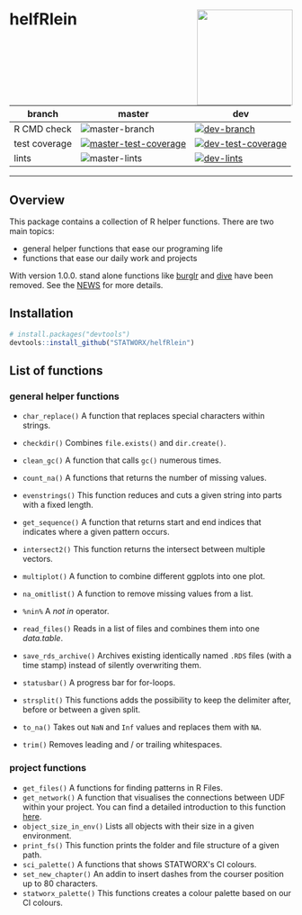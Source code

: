 # helfRlein <img src="img/helfRlein.png" width=170 align="right" />

| branch        | master | dev  |
| ------------- | ------ | ---- |
| R CMD check   | ![master-branch](https://github.com/STATWORX/helfRlein/workflows/R-CMD-check/badge.svg?branch=master) | [![dev-branch](https://github.com/STATWORX/helfRlein/workflows/R-CMD-check/badge.svg?branch=dev)](https://github.com/STATWORX/helfRlein/actions?query=workflow%3AR-CMD-check) |
| test coverage | [![master-test-coverage](https://img.shields.io/codecov/c/github/STATWORX/helfRlein/master.svg)](https://codecov.io/gh/STATWORX/helfRlein/branch/master) | [![dev-test-coverage](https://img.shields.io/codecov/c/github/STATWORX/helfRlein/dev.svg)](https://codecov.io/gh/STATWORX/helfRlein/branch/dev) |
| lints         | ![master-lints](https://github.com/STATWORX/helfRlein/workflows/lints/badge.svg?branch=master) | [![dev-lints](https://github.com/STATWORX/helfRlein/workflows/lints/badge.svg?branch=dev)](https://github.com/STATWORX/helfRlein/actions?query=workflow%3Alints) |

----

## Overview

This package contains a collection of R helper functions. There are two main topics:

- general helper functions that ease our programing life
- functions that ease our daily work and projects

With version 1.0.0. stand alone functions like [burglr](https://www.statworx.com/de/blog/burglr-stealing-code-from-the-web/) and [dive](http://www.statworx.com/de/blog/dive-the-debugging-function-you-deserve/) have been removed. See the [NEWS](NEWS.md) for more details.


## Installation

``` r
# install.packages("devtools")
devtools::install_github("STATWORX/helfRlein")
```



## List of functions


### general helper functions

- `char_replace()`
  A function that replaces special characters within strings.

- `checkdir()`
  Combines `file.exists()` and `dir.create()`.

- `clean_gc()`
  A function that calls `gc()` numerous times.

- `count_na()`
  A functions that returns the number of missing values.
  
- `evenstrings()`
  This function reduces and cuts a given string into parts with a fixed length.

- `get_sequence()`
  A function that returns start and end indices that indicates where a given pattern occurs.

- `intersect2()`
  This function returns the intersect between multiple vectors.

- `multiplot()`
  A function to combine different ggplots into one plot.

- `na_omitlist()`
  A function to remove missing values from a list.

- `%nin%`
  A *not in* operator.

- `read_files()`
  Reads in a list of files and combines them into one *data.table*.
  
- `save_rds_archive()`
  Archives existing identically named `.RDS` files (with a time stamp) instead of silently overwriting them.

- `statusbar()`
  A progress bar for for-loops.

- `strsplit()`
  This functions adds the possibility to keep the delimiter after, before or between a given split.

- `to_na()`
  Takes out `NaN` and `Inf` values and replaces them with `NA`.

- `trim()`
  Removes leading and / or trailing whitespaces.

### project functions

- `get_files()`
  A functions for finding patterns in R Files.
- `get_network()` 
  A function that visualises the connections between UDF within your project. You can find a detailed introduction to this function [here](https://github.com/STATWORX/blog/tree/master/flowchart).
- `object_size_in_env()`
  Lists all objects with their size in a given environment.
- `print_fs()`
  This function prints the folder and file structure of a given path.
- `sci_palette()`
  A functions that shows STATWORX's CI colours. 
- `set_new_chapter()`
  An addin to insert dashes from the courser position up to 80 characters.
- `statworx_palette()`
  This functions creates a colour palette based on our CI colours.

